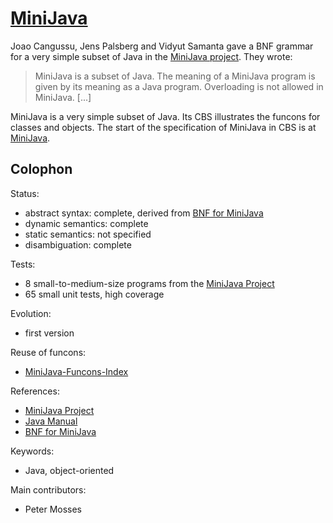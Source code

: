 [MiniJava]
==========

Joao Cangussu, Jens Palsberg and Vidyut Samanta gave a BNF grammar for a very
simple subset of Java in the [MiniJava project]. They wrote:

> MiniJava is a subset of Java. The meaning of a MiniJava program is given by
> its meaning as a Java program. Overloading is not allowed in MiniJava. [...]

MiniJava is a very simple subset of Java. Its CBS illustrates the funcons
for classes and objects. The start of the specification of MiniJava in CBS
is at [MiniJava].

Colophon
--------

Status:
  - abstract syntax:   complete, derived from [BNF for MiniJava]
  - dynamic semantics: complete
  - static semantics:  not specified
  - disambiguation:    complete

Tests:
  - 8 small-to-medium-size programs from the [MiniJava Project]
  - 65 small unit tests, high coverage

Evolution:
  - first version

Reuse of funcons:
  - [MiniJava-Funcons-Index]

References:
  - [MiniJava Project]
  - [Java Manual]
  - [BNF for MiniJava]

Keywords:
  - Java, object-oriented

Main contributors:
  - Peter Mosses

[MiniJava project]: http://www.cambridge.org/us/features/052182060X/
[Java Manual]: https://docs.oracle.com/javase/specs
[BNF for MiniJava]: http://www.cambridge.org/us/features/052182060X/grammar.html

[MiniJava]:               MiniJava-cbs/MiniJava/MiniJava-Start
[MiniJava-Funcons-Index]: MiniJava-cbs/MiniJava/MiniJava-Funcons-Index
